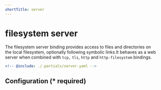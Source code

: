 ```yaml
---
shortTitle: server
---
```


# filesystem server

The filesystem server binding provides access to files and directories on the local filesystem, optionally following symbolic links.It behaves as a web server when combined with `tcp,` `tls`, `http` and `http-filesystem` bindings.

```yaml {3}
<!-- @include: ./.partials/server.yaml -->
```

## Configuration (\* required)

<!-- @include: ./.partials/options.md -->
<!-- @include: ../.partials/telemetry.md -->
